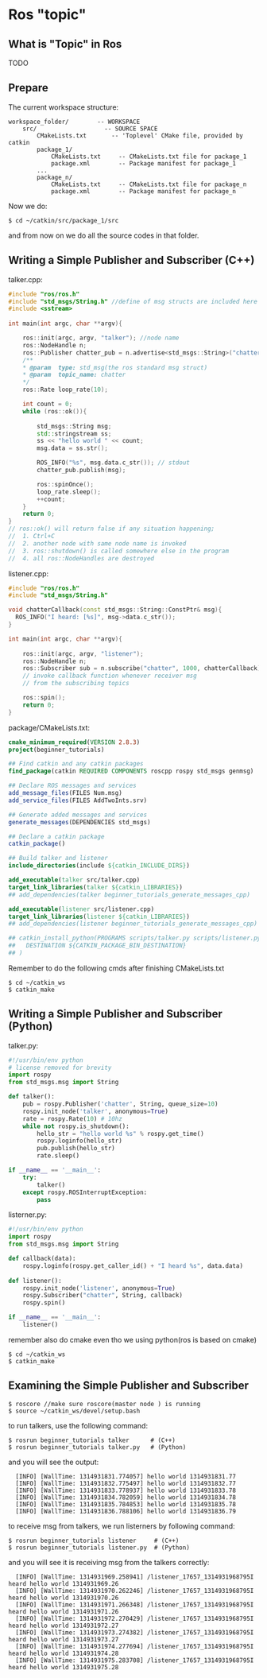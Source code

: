 		
# Ros "topic"
## What is "Topic" in Ros
TODO
## Prepare
The current workspace structure:
```console
workspace_folder/        -- WORKSPACE
    src/                   -- SOURCE SPACE
        CMakeLists.txt       -- 'Toplevel' CMake file, provided by catkin
        package_1/
            CMakeLists.txt     -- CMakeLists.txt file for package_1
            package.xml        -- Package manifest for package_1
        ...
        package_n/
            CMakeLists.txt     -- CMakeLists.txt file for package_n
            package.xml        -- Package manifest for package_n
```    

Now we do:
```console
$ cd ~/catkin/src/package_1/src 
```
and from now on we do all the source codes in that folder.  
## Writing a Simple Publisher and Subscriber (C++)
talker.cpp:
``` cpp
#include "ros/ros.h"
#include "std_msgs/String.h" //define of msg structs are included here
#include <sstream>
   
int main(int argc, char **argv){

    ros::init(argc, argv, "talker"); //node name
    ros::NodeHandle n;
    ros::Publisher chatter_pub = n.advertise<std_msgs::String>("chatter", 1000);
    /**
    * @param  type: std_msg(the ros standard msg struct) 
    * @param  topic_name: chatter
    */
    ros::Rate loop_rate(10);

    int count = 0;
    while (ros::ok()){
        
        std_msgs::String msg;
        std::stringstream ss;
        ss << "hello world " << count;
        msg.data = ss.str();

        ROS_INFO("%s", msg.data.c_str()); // stdout
        chatter_pub.publish(msg);

        ros::spinOnce();
        loop_rate.sleep();
        ++count;
    }
    return 0;
}
// ros::ok() will return false if any situation happening;
//  1. Ctrl+C
//  2. another node with same node name is invoked
//  3. ros::shutdown() is called somewhere else in the program
//  4. all ros::NodeHandles are destroyed
```

listener.cpp:
```cpp
#include "ros/ros.h"
#include "std_msgs/String.h"

void chatterCallback(const std_msgs::String::ConstPtr& msg){
  ROS_INFO("I heard: [%s]", msg->data.c_str());
}

int main(int argc, char **argv){
  
    ros::init(argc, argv, "listener");
    ros::NodeHandle n;
    ros::Subscriber sub = n.subscribe("chatter", 1000, chatterCallback); 
    // invoke callback function whenever receiver msg
    // from the subscribing topics

    ros::spin();
    return 0;
}
```
package/CMakeLists.txt:
```cmake
cmake_minimum_required(VERSION 2.8.3)
project(beginner_tutorials)

## Find catkin and any catkin packages
find_package(catkin REQUIRED COMPONENTS roscpp rospy std_msgs genmsg)

## Declare ROS messages and services
add_message_files(FILES Num.msg)
add_service_files(FILES AddTwoInts.srv)

## Generate added messages and services
generate_messages(DEPENDENCIES std_msgs)

## Declare a catkin package
catkin_package()

## Build talker and listener
include_directories(include ${catkin_INCLUDE_DIRS})

add_executable(talker src/talker.cpp)
target_link_libraries(talker ${catkin_LIBRARIES})
## add_dependencies(talker beginner_tutorials_generate_messages_cpp)

add_executable(listener src/listener.cpp)
target_link_libraries(listener ${catkin_LIBRARIES})
## add_dependencies(listener beginner_tutorials_generate_messages_cpp)

## catkin_install_python(PROGRAMS scripts/talker.py scripts/listener.py
##   DESTINATION ${CATKIN_PACKAGE_BIN_DESTINATION}
## )
```
Remember to do the following cmds after finishing CMakeLists.txt
```console 
$ cd ~/catkin_ws
$ catkin_make
```

## Writing a Simple Publisher and Subscriber (Python)

talker.py:
```python
#!/usr/bin/env python
# license removed for brevity
import rospy
from std_msgs.msg import String

def talker():
    pub = rospy.Publisher('chatter', String, queue_size=10)
    rospy.init_node('talker', anonymous=True)
    rate = rospy.Rate(10) # 10hz
    while not rospy.is_shutdown():
        hello_str = "hello world %s" % rospy.get_time()
        rospy.loginfo(hello_str)
        pub.publish(hello_str)
        rate.sleep()

if __name__ == '__main__':
    try:
        talker()
    except rospy.ROSInterruptException:
        pass
```

listerner.py:
```python
#!/usr/bin/env python
import rospy
from std_msgs.msg import String

def callback(data):
    rospy.loginfo(rospy.get_caller_id() + "I heard %s", data.data)
    
def listener():
    rospy.init_node('listener', anonymous=True)
    rospy.Subscriber("chatter", String, callback)
    rospy.spin()

if __name__ == '__main__':
    listener()
```
remember also do cmake even tho we using python(ros is based on cmake)
```console 
$ cd ~/catkin_ws
$ catkin_make
```

## Examining the Simple Publisher and Subscriber

```console
$ roscore //make sure roscore(master node ) is running
$ source ~/catkin_ws/devel/setup.bash
```
to run talkers, use the following command:
```console
$ rosrun beginner_tutorials talker      # (C++)
$ rosrun beginner_tutorials talker.py   # (Python)
```
and you will see the output:
```console
  [INFO] [WallTime: 1314931831.774057] hello world 1314931831.77
  [INFO] [WallTime: 1314931832.775497] hello world 1314931832.77
  [INFO] [WallTime: 1314931833.778937] hello world 1314931833.78
  [INFO] [WallTime: 1314931834.782059] hello world 1314931834.78
  [INFO] [WallTime: 1314931835.784853] hello world 1314931835.78
  [INFO] [WallTime: 1314931836.788106] hello world 1314931836.79
```

to receive msg from talkers, we run listerners by following command:
```console
$ rosrun beginner_tutorials listener     # (C++)
$ rosrun beginner_tutorials listener.py  # (Python) 
```

and you will see it is receiving msg from the talkers correctly:
```console 
  [INFO] [WallTime: 1314931969.258941] /listener_17657_1314931968795I heard hello world 1314931969.26
  [INFO] [WallTime: 1314931970.262246] /listener_17657_1314931968795I heard hello world 1314931970.26
  [INFO] [WallTime: 1314931971.266348] /listener_17657_1314931968795I heard hello world 1314931971.26
  [INFO] [WallTime: 1314931972.270429] /listener_17657_1314931968795I heard hello world 1314931972.27
  [INFO] [WallTime: 1314931973.274382] /listener_17657_1314931968795I heard hello world 1314931973.27
  [INFO] [WallTime: 1314931974.277694] /listener_17657_1314931968795I heard hello world 1314931974.28
  [INFO] [WallTime: 1314931975.283708] /listener_17657_1314931968795I heard hello world 1314931975.28
```